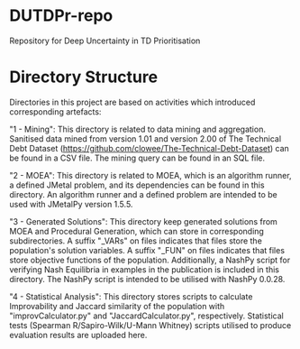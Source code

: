 # DUTDPr-repo
Repository for Deep Uncertainty in TD Prioritisation

# Directory Structure

Directories in this project are based on activities which introduced corresponding artefacts:

"1 - Mining": This directory is related to data mining and aggregation. Sanitised data mined from version 1.01 and version 2.00 of The Technical Debt Dataset (https://github.com/clowee/The-Technical-Debt-Dataset) can be found in a CSV file. The mining query can be found in an SQL file.

"2 - MOEA": This directory is related to MOEA, which is an algorithm runner, a defined JMetal problem, and its dependencies can be found in this directory. An algorithm runner and a defined problem are intended to be used with JMetalPy version 1.5.5.

"3 - Generated Solutions": This directory keep generated solutions from MOEA and Procedural Generation, which can store in corresponding subdirectories. A suffix "_VARs" on files indicates that files store the population's solution variables. A suffix "_FUN" on files indicates that files store objective functions of the population. Additionally, a NashPy script for verifying Nash Equilibria in examples in the publication is included in this directory. The NashPy script is intended to be utilised with NashPy 0.0.28.

"4 - Statistical Analysis": This directory stores scripts to calculate Improvability and Jaccard similarity of the population with "improvCalculator.py" and "JaccardCalculator.py", respectively. Statistical tests (Spearman R/Sapiro-Wilk/U-Mann Whitney) scripts utilised to produce evaluation results are uploaded here. 
